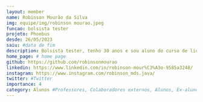 ```yaml
---
layout: member
name: Robinson Mourão da Silva
img: equipe/img/robinson mourao.jpeg
funcao: bolsista tester
projeto: Phoebus
desde: 26/05/2023
saiu: #data de fim
description: Bolsista tester, tenho 30 anos e sou aluno do curso de licenciatura em ciência da computação na Universidade Federal da Paraíba campus IV, tenho como passatempo projetinhos em eletrônica. Perfeccionista, tenho mania de documentar, comparar e otimizar EXAUSTIVAMENTE, sou criterioso no que penso ou estudo e faço da minha vida meu laboratório.
home_page: # home page
github: https://github.com/robinsonmourao
linkedin: https://www.linkedin.com/in/robinson-mour%C3%A3o-9585a3248/
instagram: https://www.instagram.com/robinson_mds.java/
twitter: #Twitter
importance: 4
category: Alunos #Professores, Colaboradores externos, Alunos, Ex-alunos
---
```


